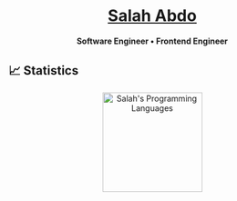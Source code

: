 <h1 align="center"><a href="https://www.salahabdo.co.uk//">Salah Abdo</a></h1>

<p align="center">
  <strong>Software Engineer • Frontend Engineer</strong>
</p>

<!--
**salahmander/salahmander** is a ✨ _special_ ✨ repository because its `README.md` (this file) appears on your GitHub profile.

Here are some ideas to get you started:

- 🔭 I’m currently working on ...
- 🌱 I’m currently learning ...
- 👯 I’m looking to collaborate on ...
- 🤔 I’m looking for help with ...
- 💬 Ask me about ...
- 📫 How to reach me: ...
- 😄 Pronouns: ...
- ⚡ Fun fact: ...
-->
## 📈 Statistics

<p align=center>
  <img height=175 align="center" src="https://github-readme-stats.vercel.app/api/top-langs/?username=salahmander&layout=compact&theme=dark" alt="Salah's Programming Languages" />
</p>
